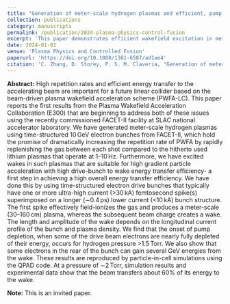 ```yaml
---
title: "Generation of meter-scale hydrogen plasmas and efficient, pump-depletion-limited wakefield excitation using 10 GeV electron bunches"
collection: publications
category: manuscripts
permalink: /publication/2024-plasma-physics-control-fusion
excerpt: 'This paper demonstrates efficient wakefield excitation in meter-scale beam-ionized hydrogen plasmas at FACET-II.'
date: 2024-01-01
venue: 'Plasma Physics and Controlled Fusion'
paperurl: 'https://doi.org/10.1088/1361-6587/ad1ae4'
citation: 'C. Zhang, D. Storey, P. S. M. Claveria, "Generation of meter-scale hydrogen plasmas and efficient, pump-depletion-limited wakefield excitation using 10 GeV electron bunches," <i>Plasma Phys. Control. Fusion</i> 66, 025013 (2024).'
---
```


**Abstract:** High repetition rates and efficient energy transfer to the accelerating beam are important for a future linear collider based on the beam-driven plasma wakefield acceleration scheme (PWFA-LC). This paper reports the first results from the Plasma Wakefield Acceleration Collaboration (E300) that are beginning to address both of these issues using the recently commissioned FACET-II facility at SLAC national accelerator laboratory. We have generated meter-scale hydrogen plasmas using time-structured 10 GeV electron bunches from FACET-II, which hold the promise of dramatically increasing the repetition rate of PWFA by rapidly replenishing the gas between each shot compared to the hitherto used lithium plasmas that operate at 1–10 Hz. Furthermore, we have excited wakes in such plasmas that are suitable for high gradient particle acceleration with high drive-bunch to wake energy transfer efficiency- a first step in achieving a high overall energy transfer efficiency. We have done this by using time-structured electron drive bunches that typically have one or more ultra-high current (>30 kA) femtosecond spike(s) superimposed on a longer (∼0.4 ps) lower current (<10 kA) bunch structure. The first spike effectively field-ionizes the gas and produces a meter-scale (30–160 cm) plasma, whereas the subsequent beam charge creates a wake. The length and amplitude of the wake depends on the longitudinal current profile of the bunch and plasma density. We find that the onset of pump depletion, when some of the drive beam electrons are nearly fully depleted of their energy, occurs for hydrogen pressure >1.5 Torr. We also show that some electrons in the rear of the bunch can gain several GeV energies from the wake. These results are reproduced by particle-in-cell simulations using the QPAD code. At a pressure of ∼2 Torr, simulation results and experimental data show that the beam transfers about 60% of its energy to the wake. 

**Note:** This is an invited paper.
